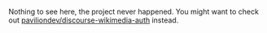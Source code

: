 Nothing to see here, the project never happened. You might want to check out [paviliondev/discourse-wikimedia-auth](https://github.com/paviliondev/discourse-wikimedia-auth) instead.
